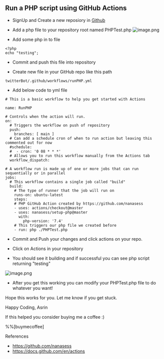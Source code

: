 ## Run a PHP script using GitHub Actions

- SignUp and Create a new reposiory in [ Github](https://github.com/)  

- Add a php file to your repository root named PHPTest.php
![image.png](https://cdn.hashnode.com/res/hashnode/image/upload/v1634490078009/Y0M0FpWni.png)

- Add some php in to file 
```
<?php
echo "testing";
```

- Commit and push this file into repository

- Create new file in your GitHub repo like this path
```
twitterBot/.github/workflows/runPHP.yml
```

- Add below code to yml file

```
# This is a basic workflow to help you get started with Actions

name: RunPHP

# Controls when the action will run. 
on:
  # Triggers the workflow on push of repository
  push:
    branches: [ main ]
  # Can add a schedule cron of when to run action but leaving this commented out for now
  #schedule:
  #  - cron: '0 08 * * *' 
  # Allows you to run this workflow manually from the Actions tab
  workflow_dispatch:

# A workflow run is made up of one or more jobs that can run sequentially or in parallel
jobs:
  # This workflow contains a single job called "build"
  build:
    # The type of runner that the job will run on
    runs-on: ubuntu-latest
    steps:
    # PHP GitHub Action created by https://github.com/nanasess
    - uses: actions/checkout@master
    - uses: nanasess/setup-php@master
      with:
        php-version: '7.4'
    # This triggers our php file we created before
    - run: php ./PHPTest.php
```

- Commit and Push your changes and click actions on your repo. 

- Click on Actions in your repository 

- You should see it building and if successful you can see php script returning "testing"

![image.png](https://cdn.hashnode.com/res/hashnode/image/upload/v1634491635850/KOHcyip65.png)

- After you get this working you can modify your PHPTest.php file to do whatever you want! 

Hope this works for you. Let me know if you get stuck. 

Happy Coding,
Asrin

If this helped you consider buying me a coffee :)

%%[buymecoffee]

References 
- https://github.com/nanasess
- https://docs.github.com/en/actions
